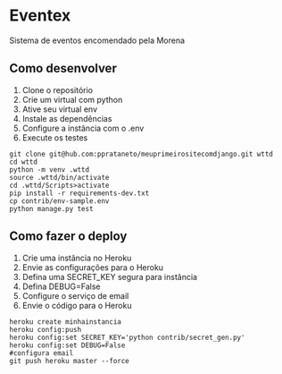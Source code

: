 # Eventex

Sistema de eventos encomendado pela Morena

## Como desenvolver

1. Clone o repositório
2. Crie um virtual com python
3. Ative seu virtual env
4. Instale as dependências
5. Configure a instância com o .env
6. Execute os testes

```
git clone git@hub.com:pprataneto/meuprimeirositecomdjango.git wttd
cd wttd
python -m venv .wttd
source .wttd/bin/activate
cd .wttd/Scripts>activate
pip install -r requirements-dev.txt
cp contrib/env-sample.env
python manage.py test
```


## Como fazer o deploy

1. Crie uma instância no Heroku
2. Envie as configurações para o Heroku
3. Defina uma SECRET_KEY segura para instância
4. Defina DEBUG=False
5. Configure o serviço de email
6. Envie o código para o Heroku

```
heroku create minhainstancia
heroku config:push
heroku config:set SECRET_KEY='python contrib/secret_gen.py'
heroku config:set DEBUG=False
#configura email
git push heroku master --force
```